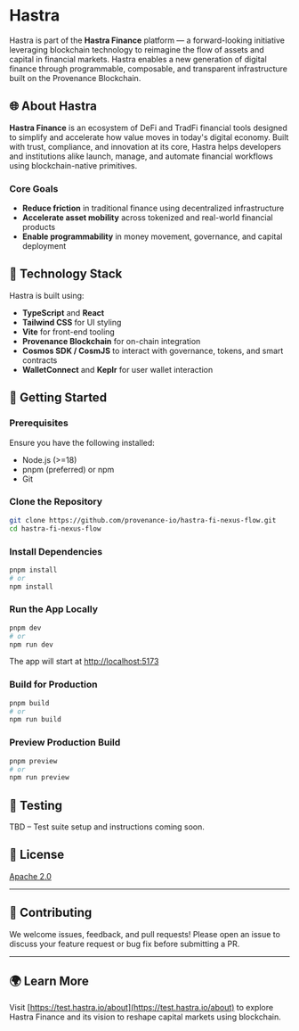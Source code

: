 # Hastra

Hastra is part of the **Hastra Finance** platform — a forward-looking initiative leveraging blockchain technology to reimagine the flow of assets and capital in financial markets. Hastra enables a new generation of digital finance through programmable, composable, and transparent infrastructure built on the Provenance Blockchain.

## 🌐 About Hastra

**Hastra Finance** is an ecosystem of DeFi and TradFi financial tools designed to simplify and accelerate how value moves in today's digital economy. Built with trust, compliance, and innovation at its core, Hastra helps developers and institutions alike launch, manage, and automate financial workflows using blockchain-native primitives.

### Core Goals
- **Reduce friction** in traditional finance using decentralized infrastructure
- **Accelerate asset mobility** across tokenized and real-world financial products
- **Enable programmability** in money movement, governance, and capital deployment

## 🔧 Technology Stack

Hastra is built using:
- **TypeScript** and **React**
- **Tailwind CSS** for UI styling
- **Vite** for front-end tooling
- **Provenance Blockchain** for on-chain integration
- **Cosmos SDK / CosmJS** to interact with governance, tokens, and smart contracts
- **WalletConnect** and **Keplr** for user wallet interaction

## 🚀 Getting Started

### Prerequisites

Ensure you have the following installed:
- Node.js (>=18)
- pnpm (preferred) or npm
- Git

### Clone the Repository

```bash
git clone https://github.com/provenance-io/hastra-fi-nexus-flow.git
cd hastra-fi-nexus-flow
```

### Install Dependencies

```bash
pnpm install
# or
npm install
```

### Run the App Locally

```bash
pnpm dev
# or
npm run dev
```

The app will start at [http://localhost:5173](http://localhost:5173)

### Build for Production

```bash
pnpm build
# or
npm run build
```

### Preview Production Build

```bash
pnpm preview
# or
npm run preview
```

## 🧪 Testing

TBD – Test suite setup and instructions coming soon.

## 📄 License

[Apache 2.0](https://github.com/provenance-io/hastra-fi-nexus-flow/blob/main/LICENSE)

---

## 🙌 Contributing

We welcome issues, feedback, and pull requests! Please open an issue to discuss your feature request or bug fix before submitting a PR.

---

## 🌍 Learn More

Visit [https://test.hastra.io/about](https://test.hastra.io/about) to explore Hastra Finance and its vision to reshape capital markets using blockchain.
